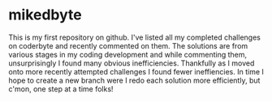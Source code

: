 # mikedbyte
This is my first repository on github.  I've listed all my completed challenges on coderbyte and recently commented on them.  The solutions are from various stages in my coding development and while commenting them, unsurprisingly I found many obvious inefficiencies.  Thankfully as I moved onto more recently attempted challenges I found fewer ineffiencies.  In time I hope to create a new branch were I redo each solution more efficiently, but c'mon, one step at a time folks!
